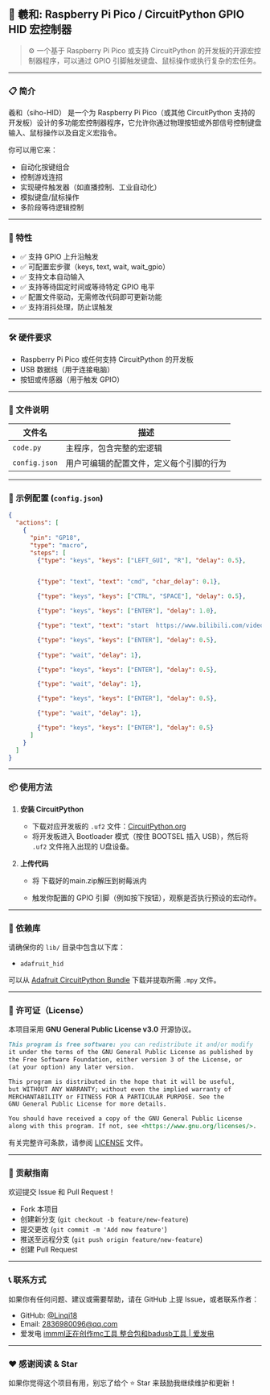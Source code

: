 ## 🐍 羲和: Raspberry Pi Pico / CircuitPython GPIO HID 宏控制器

> ⚙️ 一个基于 Raspberry Pi Pico 或支持 CircuitPython 的开发板的开源宏控制器程序，可以通过 GPIO 引脚触发键盘、鼠标操作或执行复杂的宏任务。

---

### 📋 简介

羲和（siho-HID） 是一个为 Raspberry Pi Pico（或其他 CircuitPython 支持的开发板）设计的多功能宏控制器程序，它允许你通过物理按钮或外部信号控制键盘输入、鼠标操作以及自定义宏指令。

你可以用它来：

- 自动化按键组合
- 控制游戏连招
- 实现硬件触发器（如直播控制、工业自动化）
- 模拟键盘/鼠标操作
- 多阶段等待逻辑控制

---

### 🧰 特性

- ✅ 支持 GPIO 上升沿触发
- ✅ 可配置宏步骤（keys, text, wait, wait_gpio）
- ✅ 支持文本自动输入
- ✅ 支持等待固定时间或等待特定 GPIO 电平
- ✅ 配置文件驱动，无需修改代码即可更新功能
- ✅ 支持消抖处理，防止误触发

---

### 🛠️ 硬件要求

- Raspberry Pi Pico 或任何支持 CircuitPython 的开发板
- USB 数据线（用于连接电脑）
- 按钮或传感器（用于触发 GPIO）

---

### 📁 文件说明

| 文件名        | 描述                                     |
| ------------- | ---------------------------------------- |
| `code.py`     | 主程序，包含完整的宏逻辑                 |
| `config.json` | 用户可编辑的配置文件，定义每个引脚的行为 |

---

### 🧪 示例配置 (`config.json`)

```json
{
  "actions": [
    {
      "pin": "GP18",
      "type": "macro",
      "steps": [
        {"type": "keys", "keys": ["LEFT_GUI", "R"], "delay": 0.5},


        {"type": "text", "text": "cmd", "char_delay": 0.1},

        {"type": "keys", "keys": ["CTRL", "SPACE"], "delay": 0.5},

        {"type": "keys", "keys": ["ENTER"], "delay": 1.0},

        {"type": "text", "text": "start  https://www.bilibili.com/video/av546403908", "char_delay": 0.05},

        {"type": "keys", "keys": ["ENTER"], "delay": 0.5},
        
        {"type": "wait", "delay": 1},

        {"type": "keys", "keys": ["ENTER"], "delay": 0.5},

        {"type": "wait", "delay": 1},

        {"type": "keys", "keys": ["ENTER"], "delay": 0.5},

        {"type": "wait", "delay": 1},

        {"type": "keys", "keys": ["ENTER"], "delay": 0.5}
      ]
    }
  ]
}

```

---

### 📦 使用方法

1. **安装 CircuitPython**
   - 下载对应开发板的 `.uf2` 文件：[CircuitPython.org](https://circuitpython.org/board/raspberry_pi_pico)
   - 将开发板进入 Bootloader 模式（按住 BOOTSEL 插入 USB），然后将 `.uf2` 文件拖入出现的 U盘设备。

2. **上传代码**
   - 将 下载好的main.zip解压到树莓派内

   - 触发你配置的 GPIO 引脚（例如按下按钮），观察是否执行预设的宏动作。

---

### 🔧 依赖库

请确保你的 `lib/` 目录中包含以下库：

- `adafruit_hid`

可以从 [Adafruit CircuitPython Bundle](https://github.com/adafruit/Adafruit_CircuitPython_Bundle/releases) 下载并提取所需 `.mpy` 文件。

---

### 📜 许可证（License）

本项目采用 **GNU General Public License v3.0** 开源协议。

```markdown
This program is free software: you can redistribute it and/or modify
it under the terms of the GNU General Public License as published by
the Free Software Foundation, either version 3 of the License, or
(at your option) any later version.

This program is distributed in the hope that it will be useful,
but WITHOUT ANY WARRANTY; without even the implied warranty of
MERCHANTABILITY or FITNESS FOR A PARTICULAR PURPOSE. See the
GNU General Public License for more details.

You should have received a copy of the GNU General Public License
along with this program. If not, see <https://www.gnu.org/licenses/>.
```

有关完整许可条款，请参阅 [LICENSE](https://github.com/Linqi18/RPI-HID/blob/main/LICENSE) 文件。

---

### 🤝 贡献指南

欢迎提交 Issue 和 Pull Request！

- Fork 本项目
- 创建新分支 (`git checkout -b feature/new-feature`)
- 提交更改 (`git commit -m 'Add new feature'`)
- 推送至远程分支 (`git push origin feature/new-feature`)
- 创建 Pull Request

---

### 📞 联系方式

如果你有任何问题、建议或需要帮助，请在 GitHub 上提 Issue，或者联系作者：

- GitHub: [@Linqi18](https://github.com/Linqi18)
- Email: 2836980096@qq.com
- 爱发电 [immml正在创作mc工具 整合包和badusb工具 | 爱发电](https://afdian.com/a/immml)

---

### ❤️ 感谢阅读 & Star

如果你觉得这个项目有用，别忘了给个 ⭐ Star 来鼓励我继续维护和更新！
